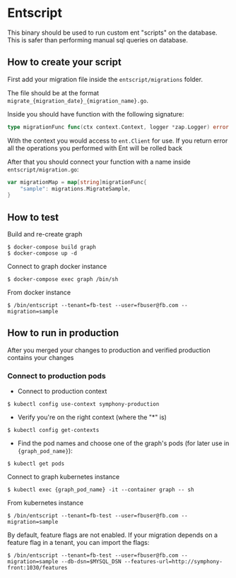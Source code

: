 # Entscript

This binary should be used to run custom ent "scripts" on the database.
This is safer than performing manual sql queries on database.


## How to create your script

First add your migration file inside the `entscript/migrations` folder.

The file should be at the format `migrate_{migration_date}_{migration_name}.go`.

Inside you should have function with the following signature:
```go
type migrationFunc func(ctx context.Context, logger *zap.Logger) error
```
With the context you would access to `ent.Client` for use. If you return error all the operations
you performed with Ent will be rolled back

After that you should connect your function with a name inside `entscript/migration.go`:
```go
var migrationMap = map[string]migrationFunc{
	"sample": migrations.MigrateSample,
}
```

## How to test

Build and re-create graph
```shell script
$ docker-compose build graph
$ docker-compose up -d
```

Connect to graph docker instance
```shell script
$ docker-compose exec graph /bin/sh
```

From docker instance
```shell script
$ /bin/entscript --tenant=fb-test --user=fbuser@fb.com --migration=sample
```

## How to run in production

After you merged your changes to production and verified production contains your changes

### Connect to production pods
- Connect to production context
```shell script
$ kubectl config use-context symphony-production
```
- Verify you're on the right context (where the "*" is)
```shell script
$ kubectl config get-contexts
``` 
- Find the pod names and choose one of the graph's pods (for later use in `{graph_pod_name}`):
```shell script
$ kubectl get pods
```

Connect to graph kubernetes instance
```shell script
$ kubectl exec {graph_pod_name} -it --container graph -- sh
```
From kubernetes instance
```shell script
$ /bin/entscript --tenant=fb-test --user=fbuser@fb.com --migration=sample
```
By default, feature flags are not enabled. 
If your migration depends on a feature flag in a tenant, you can import the flags:
```shell script
$ /bin/entscript --tenant=fb-test --user=fbuser@fb.com --migration=sample --db-dsn=$MYSQL_DSN --features-url=http://symphony-front:1030/features
```
